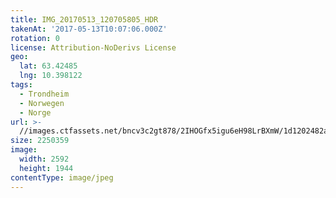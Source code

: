```yaml
---
title: IMG_20170513_120705805_HDR
takenAt: '2017-05-13T10:07:06.000Z'
rotation: 0
license: Attribution-NoDerivs License
geo:
  lat: 63.42485
  lng: 10.398122
tags:
  - Trondheim
  - Norwegen
  - Norge
url: >-
  //images.ctfassets.net/bncv3c2gt878/2IHOGfx5igu6eH98LrBXmW/1d1202482a86fafa522fb231c91a14be/img_20170513_120705805_hdr_34488681882_o
size: 2250359
image:
  width: 2592
  height: 1944
contentType: image/jpeg
---
```


